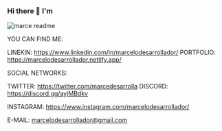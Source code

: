 ### Hi there 👋 I'm 

![marce readme](https://user-images.githubusercontent.com/75230058/192670069-f0023d13-b442-47bb-a70e-14955226a8e5.jpg)



YOU CAN FIND ME:

LINEKIN: https://www.linkedin.com/in/marcelodesarrollador/
PORTFOLIO: https://marcelodesarrollador.netlify.app/

SOCIAL NETWORKS:

TWITTER: https://twitter.com/marcedesarrolla
DISCORD: https://discord.gg/ayjMBdkv

INSTAGRAM: https://www.instagram.com/marcelodesarrollador/

E-MAIL: marcelodesarrollador@gmail.com

<!--
**marcelodesarrollador/marcelodesarrollador** is a ✨ _special_ ✨ repository because its `README.md` (this file) appears on your GitHub profile.

Here are some ideas to get you started:

- 🔭 I’m currently working on ...
- 🌱 I’m currently learning ...
- 👯 I’m looking to collaborate on ...
- 🤔 I’m looking for help with ...
- 💬 Ask me about ...
- 📫 How to reach me: ...
- 😄 Pronouns: ...
- ⚡ Fun fact: ...
-->
